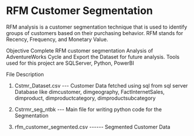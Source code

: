 # RFM Customer Segmentation
RFM analysis is a customer segmentation technique that is used to identify groups of customers based on their purchasing behavior. RFM stands for Recency, Frequency, and Monetary Value.

Objective
Complete RFM customer segmentation Analysis of AdventureWorks Cycle and Export the Dataset for future analysis. Tools used for this project are SQLServer, Python, PowerBI


File	Description

1) Cstmr_Dataset.csv	--- Customer Data fetched using sql from sql server Database like dimcustomer, dimgeography, FactInternetSales, dimproduct, dimproductcategory, dimproductsubcategory

2) Cstrmr_seg_ntbk	--- Main file for writing python code for the Segmentation

3) rfm_customer_segmented.csv  ------ Segmented Customer Data
